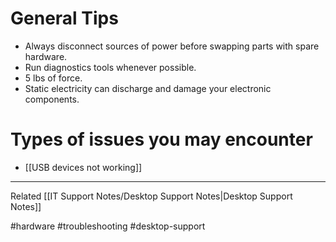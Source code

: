 # General Tips

* Always disconnect sources of power before swapping parts with spare hardware.
* Run diagnostics tools whenever possible.
* 5 lbs of force.
* Static electricity can discharge and damage your electronic components.

# Types of issues you may encounter
* [[USB devices not working]]


---
Related 
[[IT Support Notes/Desktop Support Notes|Desktop Support Notes]]

#hardware #troubleshooting  #desktop-support 